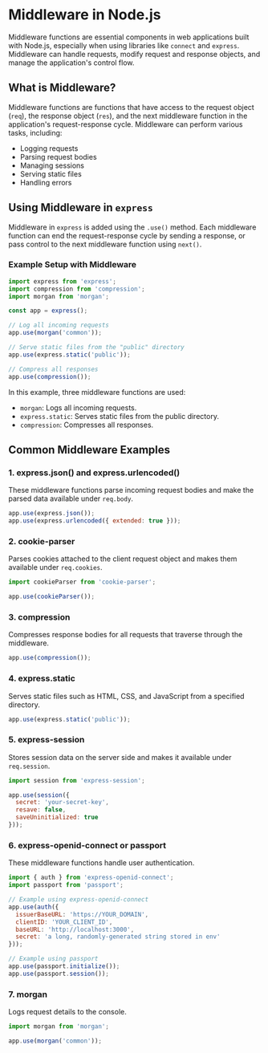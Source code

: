 # Middleware in Node.js

Middleware functions are essential components in web applications built with Node.js, especially when using libraries like `connect` and `express`. Middleware can handle requests, modify request and response objects, and manage the application's control flow.

## What is Middleware?

Middleware functions are functions that have access to the request object (`req`), the response object (`res`), and the next middleware function in the application's request-response cycle. Middleware can perform various tasks, including:

- Logging requests
- Parsing request bodies
- Managing sessions
- Serving static files
- Handling errors

## Using Middleware in `express`

Middleware in `express` is added using the `.use()` method. Each middleware function can end the request-response cycle by sending a response, or pass control to the next middleware function using `next()`.

### Example Setup with Middleware

```js
import express from 'express';
import compression from 'compression';
import morgan from 'morgan';

const app = express();

// Log all incoming requests
app.use(morgan('common'));

// Serve static files from the "public" directory
app.use(express.static('public'));

// Compress all responses
app.use(compression());
```

In this example, three middleware functions are used:

- `morgan`: Logs all incoming requests.
- `express.static`: Serves static files from the public directory.
- `compression`: Compresses all responses.

## Common Middleware Examples

### 1. express.json() and express.urlencoded()

These middleware functions parse incoming request bodies and make the parsed data available under `req.body`.

```js
app.use(express.json());
app.use(express.urlencoded({ extended: true }));
```

### 2. cookie-parser

Parses cookies attached to the client request object and makes them available under `req.cookies`.

```js
import cookieParser from 'cookie-parser';

app.use(cookieParser());
```

### 3. compression

Compresses response bodies for all requests that traverse through the middleware.

```js
app.use(compression());
```

### 4. express.static

Serves static files such as HTML, CSS, and JavaScript from a specified directory.

```js
app.use(express.static('public'));
```

### 5. express-session

Stores session data on the server side and makes it available under `req.session`.

```js
import session from 'express-session';

app.use(session({
  secret: 'your-secret-key',
  resave: false,
  saveUninitialized: true
}));
```

### 6. express-openid-connect or passport

These middleware functions handle user authentication.

```js
import { auth } from 'express-openid-connect';
import passport from 'passport';

// Example using express-openid-connect
app.use(auth({
  issuerBaseURL: 'https://YOUR_DOMAIN',
  clientID: 'YOUR_CLIENT_ID',
  baseURL: 'http://localhost:3000',
  secret: 'a long, randomly-generated string stored in env'
}));

// Example using passport
app.use(passport.initialize());
app.use(passport.session());
```

### 7. morgan

Logs request details to the console.

```js
import morgan from 'morgan';

app.use(morgan('common'));
```
